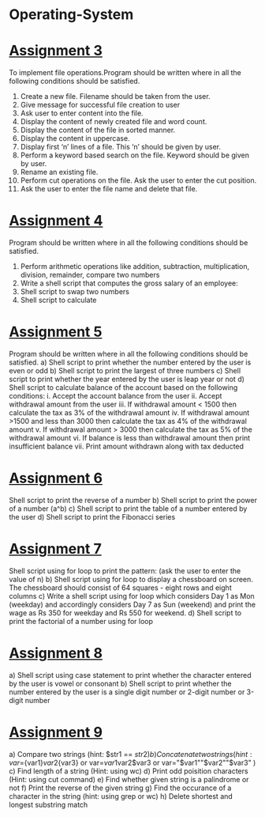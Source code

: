 # Operating-System

# <a href="assignment-3.sh">Assignment 3</a>
To implement file operations.Program should be written where in all the following conditions should be satisfied.
1.	Create a new file. Filename should be taken from the user.
2.	Give message for successful file creation to user
3.	Ask user to enter content into the file.
4.	Display the content of newly created file and word count.
5.	Display the content of the file in sorted manner.
6.	Display the content in uppercase.
7.	Display first ‘n’ lines of a file. This ‘n’ should be given by user.
8.	Perform a keyword based search on the file. Keyword should be given by user.
9.	Rename an existing file.
10.	Perform cut operations on the file. Ask the user to enter the cut position.
11.	Ask the user to enter the file name and delete that file. 

# <a href="assignment-4.sh">Assignment 4</a>
Program should be written where in all the following conditions should be satisfied.
1.	Perform arithmetic operations like addition, subtraction, multiplication, division, remainder, compare two numbers
2.	Write a shell script that computes the gross salary of an employee:
3.	Shell script to swap two numbers
4.	Shell script to calculate 

# <a href="assignment-5.sh">Assignment 5</a>
Program should be written where in all the following conditions should be satisfied.
a)	Shell script to print whether the number entered by the user is even or odd
b)	Shell script to print the largest of three numbers
c)	Shell script to print whether the year entered by the user is leap year or not
d)	Shell script to calculate balance of the account based on the following conditions:
i.	Accept the account balance from the user
ii.	Accept withdrawal amount from the user
iii.	If withdrawal amount < 1500 then calculate the tax as 3% of the withdrawal amount
iv.	If withdrawal amount >1500 and less than 3000 then calculate the tax as 4% of the withdrawal amount
v.	If withdrawal amount > 3000 then calculate the tax as 5% of the withdrawal amount
vi.	If balance is less than withdrawal amount then print insufficient balance
vii.	Print amount withdrawn along with tax deducted

# <a href="assignment-6.sh">Assignment 6</a>
Shell script to print the reverse of a number
b)	Shell script to print the power of a number (a^b)
c)	Shell script to print the table of a number entered by the user
d)	Shell script to print the Fibonacci series

# <a href="assignment-7.sh">Assignment 7</a>
Shell script using for loop to print the pattern: (ask the user to enter the value of n)
b)	Shell script using for loop to display a chessboard on screen. The chessboard should consist of 64 squares - eight rows and eight columns 
c)	Write a shell script using for loop which considers Day 1 as Mon (weekday) and accordingly considers Day 7 as Sun (weekend) and print the wage as Rs 350 for weekday and Rs 550 for weekend.
d)	Shell script to print the factorial of a number using for loop

# <a href="assignment-8.sh">Assignment 8</a>
a)	Shell script using case statement to print whether the character entered by the user is vowel or consonant
b)	Shell script to print whether the number entered by the user is a single digit number or 2-digit number or 3-digit number

# <a href="assignment-9.sh">Assignment 9</a>
a)	Compare two strings  (hint: $str1 == $str2)
b)	Concatenate two strings (hint: 
           var=${var1}${var2}${var3}    or 
           var=$var1$var2$var3    or 
           var="$var1""$var2""$var3"    )
c)	Find length of a string (Hint: using wc)
d)	Print odd poisition characters (Hint: using cut command)
e)	Find whether given string is a palindrome or not
f)	Print the reverse of the given string
g)	Find the occurance of a character in the string (hint: using grep or wc)
h)	Delete shortest and longest substring match
